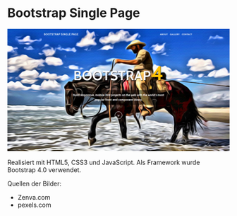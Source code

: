 # Bootstrap Single Page

![alt text](https://raw.githubusercontent.com/svnbhsn/BootstrapSP/master/img/preview.png)

Realisiert mit HTML5, CSS3 und JavaScript. 
Als Framework wurde Bootstrap 4.0 verwendet.

Quellen der Bilder:
- Zenva.com
- pexels.com
